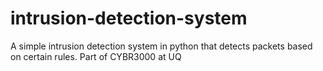 # intrusion-detection-system
A simple intrusion detection system in python that detects packets based on certain rules. Part of CYBR3000 at UQ
